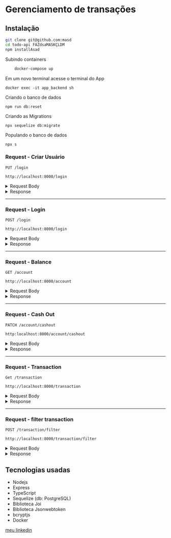 # Gerenciamento de transações


## Instalação

```sh
git clone git@github.com:masd
cd todo-api FAZdsaMASKÇLDM
npm installAsad
```
Subindo containers
```sh
    docker-compose up
```
Em um novo terminal acesse o terminal do App
```
docker exec -it app_backend sh
```
Criando o banco de dados 
```
npm run db:reset
```
Criando as Migrations
```
npx sequelize db:migrate
```
Populando o banco de dados
```
npx s
```
### Request - Criar Usuário

`PUT /login` 

`http://localhost:8000/login`


<details>
<summary> Request Body</summary>
- Esperado username maior que 3 letras
- Esperado password de 8 digitos contendo pelo menos 1 letra maiúscula e 1 numero

<pre>

```
 {
  "username": "maria",
  "password": "3213221A"
 }

```
    
</pre>
</details>

<details>
<summary> Response </summary>

<pre>

    Status: 201 OK
```    
 {
  "message": "success"
 } 
```
</pre>
</details>

---


### Request - Login

`POST /login` 

`http://localhost:8000/login`

<details>
<summary> Request Body</summary>
<pre>

Precisa ser enviado um token valido no headers

```
 {
  "username": "maria",
  "password": "3213221A"
 }

```
    
</pre>
</details>

<details>
<summary> Response </summary>

<pre>

    Status: 200 OK
```    
    {
      "token": "responde com um token valido por 24h"
    }
```
</pre>
</details>

---

### Request - Balance

`GET /account` 

`http://localhost:8000/account`

<details>
<summary> Request Body</summary>
<pre>

```
   Precisa ser enviado um token valido no Headers

```
    
</pre>
</details>

<details>
<summary> Response </summary>

<pre>

    Status: 200 OK
```    
  {
     "username": "maria",
     "account": {
        "balance": 78.44,
        "id": 2
     }
   }
```
</pre>
</details>

---

### Request - Cash Out

`PATCH /account/cashout`

`http:localhost:8000/account/cashout`

<details>
<summary> Request Body</summary>
<pre>

```
  {
    "favorecedor": "maria",
    "beneficiado": "marcos",
    "value": 3.56
  }

```
    
</pre>
</details>

<details>
<summary> Response </summary>

<pre>

    Status: 200 OK
```    
    {
      "message": "success"
    }
```
</pre>
</details>

---

### Request - Transaction

`Get /transaction`

`http://localhost:8000/transaction`

<details>
<summary> Request Body</summary>
<pre>

```

   Deverá enviar um token valido no headers

```
    
</pre>
</details>

<details>
<summary> Response </summary>

<pre>
    
    por padrão retorna o mais recente primeiro

    Status: 200 OK
```    
    [
      {
        "value": 3.56,
        "id": 10,
        "debitedAccountId": 2,
        "creditedAccountId": 1,
        "createdAt": "2022-11-18T18:34:23.910Z"
      },
      {
        "value": 3.56,
        "id": 9,
        "debitedAccountId": 2,
        "creditedAccountId": 1,
        "createdAt": "2022-11-18T18:34:04.887Z"
      }
    ...
    ]
```
</pre>
</details>

---

### Request - filter transaction

`POST /transaction/filter`

`http://localhost:8000/transaction/filter`

<details>
<summary> Request Body</summary>
<pre>

```
  date: "recent" | "old" | null
  filter: "cashout | "cashin | null
    {
      "date": "recent",
      "filter": "cashout"
    }
```

#### - caso filtro por data 

 ```
	**** RETORNA POR DATA MAIS RECENTE ***
    {
      "date": "recent",
      "filter": null
    }
    
	*** RETORNA POR DATA MAIS ANTIGA ***

    {
      "date": "old",
      "filter": null
    }
 ```
 
 ### caso filtro por data && filter(cashin, cashout)
 
 ```
	RETORNA POR DATA MAIS RECENTE e cashin(dinheiro recebido)
    {
      "date": "recent",
      "filter": "cashin"
    }
 ```
 
 #### caso filtro só por filter(cashin,cashout) [por padrão retorna o mais recente]

 ```
    {
      "date": null,
      "filter": "cashin"
    }

```
    
</pre>
</details>

<details>
<summary> Response </summary>

<pre>

    Status: 200 OK
```    
    O retorno será o mesmo de /transaction. porem de acordo com o filtro escolhido
```
</pre>
</details>


## Tecnologias usadas
- Nodejs 
- Express
- TypeScript
- Sequelize (db: PostgreSQL)
- Biblioteca Joi 
- Biblioteca Jsonwebtoken
- bcryptjs
- Docker

[meu linkedin](https://www.linkedin.com/in/matheusjesse)

